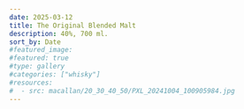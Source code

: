 ```yaml
---
date: 2025-03-12
title: The Original Blended Malt
description: 40%, 700 ml.
sort_by: Date
#featured_image: 
#featured: true
#type: gallery
#categories: ["whisky"]
#resources:
#  - src: macallan/20_30_40_50/PXL_20241004_100905984.jpg
---
```

